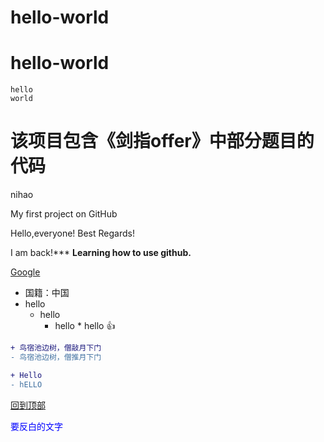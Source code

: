 
hello-world
======================

# hello-world

    hello
    world
        
# 该项目包含《剑指offer》中部分题目的代码

nihao 

My first project on GitHub


Hello,everyone!
Best Regards!

I am back!***
**Learning how to use github.**

[Google](https://www.google.com/ncr)

* 国籍：中国
* hello
    * hello
        * hello
                * hello
:+1:

```diff
+ 鸟宿池边树，僧敲月下门
- 鸟宿池边树，僧推月下门
```

```diff
+ Hello
- hELLO
```
[回到顶部](#hello-world)

<font color="blue">要反白的文字<font>
